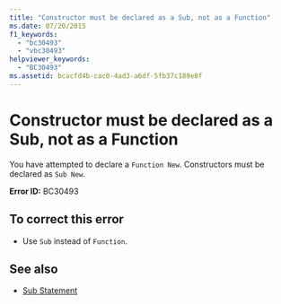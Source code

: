 ```yaml
---
title: "Constructor must be declared as a Sub, not as a Function"
ms.date: 07/20/2015
f1_keywords: 
  - "bc30493"
  - "vbc30493"
helpviewer_keywords: 
  - "BC30493"
ms.assetid: bcacfd4b-cac0-4ad3-a6df-5fb37c189e8f
---
```

# Constructor must be declared as a Sub, not as a Function
You have attempted to declare a `Function New`. Constructors must be declared as `Sub New`.  
  
 **Error ID:** BC30493  
  
## To correct this error  
  
-   Use `Sub` instead of `Function`.  
  
## See also

- [Sub Statement](../../visual-basic/language-reference/statements/sub-statement.md)
